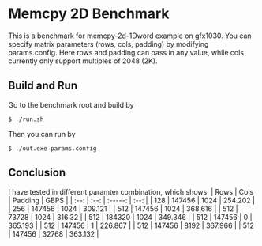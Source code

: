 # Memcpy 2D Benchmark

This is a benchmark for memcpy-2d-1Dword example on gfx1030. You can specify matrix parameters (rows, cols, padding) by modifying params.config. 
Here rows and padding can pass in any value, while cols currently only support multiples of 2048 (2K).

## Build and Run
Go to the benchmark root and build by
```
$ ./run.sh
```
Then you can run by
```
$ ./out.exe params.config
```

## Conclusion
I have tested in different paramter combination, which shows:
| Rows | Cols | Padding | GBPS |
| :--: | :--: | :-----: | :--: |
| 128  | 147456 | 1024    | 254.202 |
| 256  | 147456 | 1024    | 309.121 |
| 512  | 147456 | 1024    | 368.616 |
| 512  | 73728  | 1024    | 316.32  |
| 512  | 184320 | 1024    | 349.346 |
| 512  | 147456 | 0       | 365.193 |
| 512  | 147456 | 1       | 226.867 |
| 512  | 147456 | 8192    | 367.966 |
| 512  | 147456 | 32768   | 363.132 |
